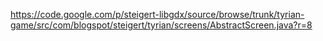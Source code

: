 https://code.google.com/p/steigert-libgdx/source/browse/trunk/tyrian-game/src/com/blogspot/steigert/tyrian/screens/AbstractScreen.java?r=8
